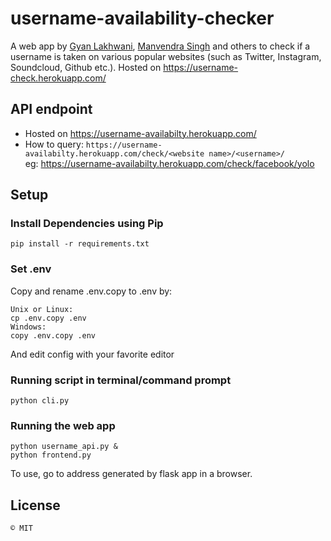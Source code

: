 # username-availability-checker
A web app by [Gyan Lakhwani](https://github.com/gyanl), [Manvendra Singh](https://github.com/manu-chroma) and others to check if a username is taken on various popular websites (such as Twitter, Instagram, Soundcloud, Github etc.). Hosted on https://username-check.herokuapp.com/   

## API endpoint
- Hosted on https://username-availabilty.herokuapp.com/   
- How to query: ```https://username-availabilty.herokuapp.com/check/<website name>/<username>/  ```   
eg: https://username-availabilty.herokuapp.com/check/facebook/yolo

## Setup

### Install Dependencies using Pip
```
pip install -r requirements.txt
```

### Set .env
Copy and rename .env.copy to .env by:
```
Unix or Linux:
cp .env.copy .env
Windows:
copy .env.copy .env
```

And edit config with your favorite editor

### Running script in terminal/command prompt
```
python cli.py
```

### Running the web app 

```
python username_api.py &
python frontend.py
```

To use, go to address generated by flask app in a browser.
## License
```
© MIT
```
